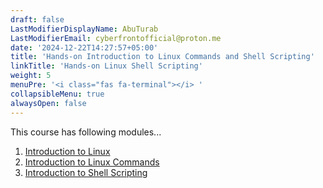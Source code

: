 ```yaml
---
draft: false
LastModifierDisplayName: AbuTurab
LastModifierEmail: cyberfrontofficial@proton.me
date: '2024-12-22T14:27:57+05:00'
title: 'Hands-on Introduction to Linux Commands and Shell Scripting'
linkTitle: 'Hands-on Linux Shell Scripting'
weight: 5
menuPre: '<i class="fas fa-terminal"></i> '
collapsibleMenu: true
alwaysOpen: false
---
```


This course has following modules...

1. [Introduction to Linux](/devops-and-cloud/ibm-devops-and-se/linux-commands-and-shell-scripting/introduction-to-linux)
2. [Introduction to Linux Commands](/devops-and-cloud/ibm-devops-and-se/linux-commands-and-shell-scripting/introduction-to-linux-commands)
3. [Introduction to Shell Scripting](/devops-and-cloud/ibm-devops-and-se/linux-commands-and-shell-scripting/introduction-to-shell-scripting)

